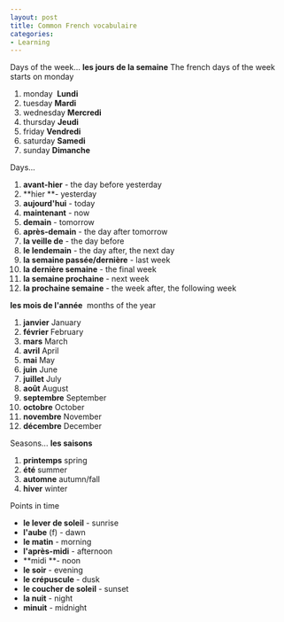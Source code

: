 ```yaml
---
layout: post
title: Common French vocabulaire
categories:
- Learning
---
```



Days of the week... **les jours de la semaine** The french days of the week starts on monday

1. monday  **Lundi**
2. tuesday **Mardi**
3. wednesday **Mercredi**
4. thursday **Jeudi**
5. friday **Vendredi**
6. saturday **Samedi**
7. sunday **Dimanche**

Days...

1. **avant-hier** - the day before yesterday
2. **hier **- yesterday
3. **aujourd'hui** - today
4. **maintenant** - now
5. **demain** - tomorrow
6. **après-demain** - the day after tomorrow
7. **la veille de** - the day before
8. **le lendemain** - the day after, the next day
9. **la semaine passée/dernière** - last week
10. **la dernière semaine** - the final week
11. **la semaine prochaine** - next week
12. **la prochaine semaine** - the week after, the following week

**les mois de l'année**  months of the year

1. **janvier** January
2. **février** February
3. **mars** March
4. **avril** April
5. **mai** May
6. **juin** June
7. **juillet** July
8. **août** August
9. **septembre** September
10. **octobre** October
11. **novembre** November
12. **décembre** December

Seasons... **les saisons** 

1. **printemps** spring
2. **été** summer
3. **automne** autumn/fall
4. **hiver** winter

Points in time

- **le lever de soleil** - sunrise
- **l'aube** (f) - dawn
- **le matin** - morning
- **l'après-midi** - afternoon
- **midi **- noon
- **le soir** - evening
- **le crépuscule** - dusk
- **le coucher de soleil** - sunset
- **la nuit** - night
- **minuit** - midnight

